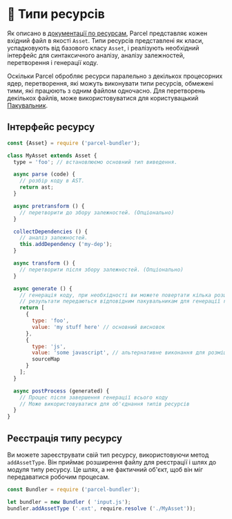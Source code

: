 # 📝 Типи ресурсів

Як описано в [документації по ресурсам](https://github.com/amymariaparker2401/website/tree/574adba7f88c1181c822d553056158f78247bbe7/src/i18n/uk/docs/assets.html), Parcel представляє кожен вхідний файл в якості `Asset`. Типи ресурсів представлені як класи, успадковують від базового класу `Asset`, і реалізують необхідний інтерфейс для синтаксичного аналізу, аналізу залежностей, перетворення і генерації коду.

Оскільки Parcel обробляє ресурси паралельно з декількох процесорних ядер, перетворення, які можуть виконувати типи ресурсів, обмежені тими, які працюють з одним файлом одночасно. Для перетворень декількох файлів, може використовуватися для користувацький [Пакувальник](https://github.com/amymariaparker2401/website/tree/574adba7f88c1181c822d553056158f78247bbe7/src/i18n/uk/docs/packagers.html).

## Інтерфейс ресурсу

```javascript
const {Asset} = require ('parcel-bundler');

class MyAsset extends Asset {
  type = 'foo'; // встановлюємо основний тип виведення.

  async parse (code) {
    // розбір коду в AST.
    return ast;
  }

  async pretransform () {
    // перетворити до збору залежностей. (Опціонально)
  }

  collectDependencies () {
    // аналіз залежностей.
    this.addDependency ('my-dep');
  }

  async transform () {
    // перетворити після збору залежностей. (Опціонально)
  }

  async generate () {
    // генерація коду, при необхідності ви можете повертати кілька розширень.
    // результати передаються відповідним пакувальникам для генерації готових бандлів.
    return [
      {
        type: 'foo',
        value: 'my stuff here' // основний висновок
      },
      {
        type: 'js',
        value: 'some javascript', // альтернативне виконання для розміщення в JS-бандл, якщо необхідно
        sourceMap
      }
    ];
  }

  async postProcess (generated) {
    // Процес після завершення генерації всього коду
    // Може використовуватися для об'єднання типів ресурсів
  }
}
```

## Реєстрація типу ресурсу

Ви можете зареєструвати свій тип ресурсу, використовуючи метод `addAssetType`. Він приймає розширення файлу для реєстрації і шлях до модуля типу ресурсу. Це шлях, а не фактичний об'єкт, щоб він міг передаватися робочим процесам.

```javascript
const Bundler = require ('parcel-bundler');

let bundler = new Bundler ( 'input.js');
bundler.addAssetType ('.ext', require.resolve ('./MyAsset'));
```

